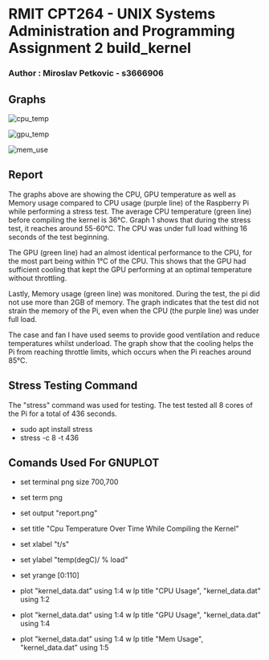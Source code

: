 # RMIT CPT264 - UNIX Systems Administration and Programming Assignment 2 build_kernel
### Author : Miroslav Petkovic - s3666906

## Graphs

![cpu_temp](https://user-images.githubusercontent.com/31560703/143127531-0daf7081-8af3-48ea-9b07-6d8e8ace750b.png)

![gpu_temp](https://user-images.githubusercontent.com/31560703/143127664-fdbe99ee-4f27-4bd7-a757-29fb35b6f27c.png)

![mem_use](https://user-images.githubusercontent.com/31560703/143127719-9337b67d-717d-47f4-befa-fa03fe2df9df.png)

## Report
The graphs above are showing the CPU, GPU temperature as well as Memory usage compared to CPU usage (purple line) of the Raspberry Pi while performing a stress test. The average CPU temperature (green line) before compiling the kernel is 36°C. Graph 1 shows that during the stress test, it reaches around 55-60°C. The CPU was under full load withing 16 seconds of the test beginning.

The GPU (green line) had an almost identical performance to the CPU, for the most part being within 1°C of the CPU. This shows that the GPU had sufficient cooling that kept the GPU performing at an optimal temperature without throttling.

Lastly, Memory usage (green line) was monitored. During the test, the pi did not use more than 2GB of memory. The graph indicates that the test did not strain the memory of the Pi, even when the CPU (the purple line) was under full load. 

The case and fan I have used seems to provide good ventilation and reduce temperatures whilst underload. The graph show that the cooling helps the Pi from reaching throttle limits, which occurs when the Pi reaches around 85°C.


## Stress Testing Command
The "stress" command was used for testing. The test tested all 8 cores of the Pi for a total of 436 seconds.
- sudo apt install stress
- stress -c 8 -t 436

## Comands Used For GNUPLOT
- set terminal png size 700,700

- set term png
- set output "report.png"
- set title "Cpu Temperature Over Time While Compiling the Kernel"
- set xlabel "t/s"
- set ylabel "temp(degC)/ % load"
- set yrange [0:110]

- plot "kernel_data.dat" using 1:4 w lp title "CPU Usage", "kernel_data.dat" using 1:2
- plot "kernel_data.dat" using 1:4 w lp title "GPU Usage", "kernel_data.dat" using 1:4
- plot "kernel_data.dat" using 1:4 w lp title "Mem Usage", "kernel_data.dat" using 1:5
